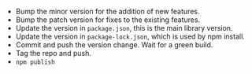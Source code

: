 * Bump the minor version for the addition of new features.
* Bump the patch version for fixes to the existing features.
* Update the version in `package.json`, this is the main library version.
* Update the version in `package-lock.json`, which is used by npm install.
* Commit and push the version change. Wait for a green build.
* Tag the repo and push.
* `npm publish`

